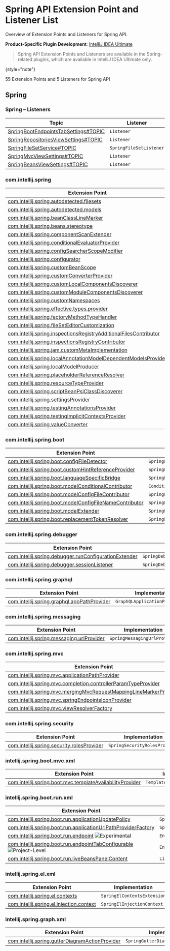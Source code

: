 <!-- Copyright 2000-2024 JetBrains s.r.o. and contributors. Use of this source code is governed by the Apache 2.0 license. -->

<!-- EP List Directory: /plugins/spring/ -->

# Spring API Extension Point and Listener List
<primary-label ref="IntelliJIDEA_Ultimate"/>

<link-summary>Overview of Extension Points and Listeners for Spring API.</link-summary>

<tldr>

**Product-Specific Plugin Development**: [IntelliJ IDEA Ultimate](idea_ultimate.md)

</tldr>

> Spring API Extension Points and Listeners are available in the Spring-related plugins,
> which are available in IntelliJ IDEA Ultimate only.
>
{style="note"}

55 Extension Points and 5 Listeners for Spring API

<include from="snippets.topic" element-id="ep_list_legend"/>

## Spring

### Spring – Listeners

| Topic | Listener |
|-------|----------|
| [SpringBootEndpointsTabSettings#TOPIC](https://jb.gg/ipe/listeners?topics=com.intellij.spring.boot.run.lifecycle.tabs.SpringBootEndpointsTabSettings.Listener)  | `Listener` |
| [SpringRepositoriesViewSettings#TOPIC](https://jb.gg/ipe/listeners?topics=com.intellij.spring.data.commons.view.SpringRepositoriesViewSettings.Listener)  | `Listener` |
| [SpringFileSetService#TOPIC](https://jb.gg/ipe/listeners?topics=com.intellij.spring.facet.SpringFileSetService.SpringFileSetListener)  | `SpringFileSetListener` |
| [SpringMvcViewSettings#TOPIC](https://jb.gg/ipe/listeners?topics=com.intellij.spring.mvc.toolwindow.SpringMvcViewSettings.Listener)  | `Listener` |
| [SpringBeansViewSettings#TOPIC](https://jb.gg/ipe/listeners?topics=com.intellij.spring.toolWindow.SpringBeansViewSettings.Listener)  | `Listener` |


### com.intellij.spring

| Extension Point | Implementation |
|-----------------|----------------|
| [com.intellij.spring.autodetected.filesets](https://jb.gg/ipe?extensions=com.intellij.spring.autodetected.filesets) | `SpringAutodetectedFilesetsSearcher` |
| [com.intellij.spring.autodetected.models](https://jb.gg/ipe?extensions=com.intellij.spring.autodetected.models) | `SpringAutodetectedModelsSearcher` |
| [com.intellij.spring.beanClassLineMarker](https://jb.gg/ipe?extensions=com.intellij.spring.beanClassLineMarker) | `BeanClassLineMarker` |
| [com.intellij.spring.beans.stereotype](https://jb.gg/ipe?extensions=com.intellij.spring.beans.stereotype) | `SpringBeanStereotype` |
| [com.intellij.spring.componentScanExtender](https://jb.gg/ipe?extensions=com.intellij.spring.componentScanExtender) | `ComponentScanExtender` |
| [com.intellij.spring.conditionalEvaluatorProvider](https://jb.gg/ipe?extensions=com.intellij.spring.conditionalEvaluatorProvider) | `ConditionalEvaluatorProvider` |
| [com.intellij.spring.configSearcherScopeModifier](https://jb.gg/ipe?extensions=com.intellij.spring.configSearcherScopeModifier) | `ConfigSearcherScopeModifier` |
| [com.intellij.spring.configurator](https://jb.gg/ipe?extensions=com.intellij.spring.configurator) | `SpringConfigurator` |
| [com.intellij.spring.customBeanScope](https://jb.gg/ipe?extensions=com.intellij.spring.customBeanScope) | `SpringCustomBeanScope` |
| [com.intellij.spring.customConverterProvider](https://jb.gg/ipe?extensions=com.intellij.spring.customConverterProvider) | `Provider` |
| [com.intellij.spring.customLocalComponentsDiscoverer](https://jb.gg/ipe?extensions=com.intellij.spring.customLocalComponentsDiscoverer) | `CustomLocalComponentsDiscoverer` |
| [com.intellij.spring.customModuleComponentsDiscoverer](https://jb.gg/ipe?extensions=com.intellij.spring.customModuleComponentsDiscoverer) | `CustomModuleComponentsDiscoverer` |
| [com.intellij.spring.customNamespaces](https://jb.gg/ipe?extensions=com.intellij.spring.customNamespaces) | `SpringCustomNamespaces` |
| [com.intellij.spring.effective.types.provider](https://jb.gg/ipe?extensions=com.intellij.spring.effective.types.provider) | `SpringBeanEffectiveTypeProvider` |
| [com.intellij.spring.factoryMethodTypeHandler](https://jb.gg/ipe?extensions=com.intellij.spring.factoryMethodTypeHandler) | `CustomFactoryMethodTypeHandler` |
| [com.intellij.spring.fileSetEditorCustomization](https://jb.gg/ipe?extensions=com.intellij.spring.fileSetEditorCustomization) | `SpringFileSetEditorCustomization` |
| [com.intellij.spring.inspectionsRegistryAdditionalFilesContributor](https://jb.gg/ipe?extensions=com.intellij.spring.inspectionsRegistryAdditionalFilesContributor) | `AdditionalFilesContributor` |
| [com.intellij.spring.inspectionsRegistryContributor](https://jb.gg/ipe?extensions=com.intellij.spring.inspectionsRegistryContributor) | `Contributor` |
| [com.intellij.spring.jam.customMetaImplementation](https://jb.gg/ipe?extensions=com.intellij.spring.jam.customMetaImplementation) | `n/a` |
| [com.intellij.spring.localAnnotationModelDependentModelsProvider](https://jb.gg/ipe?extensions=com.intellij.spring.localAnnotationModelDependentModelsProvider) | `LocalAnnotationModelDependentModelsProvider` |
| [com.intellij.spring.localModelProducer](https://jb.gg/ipe?extensions=com.intellij.spring.localModelProducer) | `SpringLocalModelProducer` |
| [com.intellij.spring.placeholderReferenceResolver](https://jb.gg/ipe?extensions=com.intellij.spring.placeholderReferenceResolver) | `SpringPlaceholderReferenceResolver` |
| [com.intellij.spring.resourceTypeProvider](https://jb.gg/ipe?extensions=com.intellij.spring.resourceTypeProvider) | `SpringResourceTypeProvider` |
| [com.intellij.spring.scriptBeanPsiClassDiscoverer](https://jb.gg/ipe?extensions=com.intellij.spring.scriptBeanPsiClassDiscoverer) | `ScriptBeanPsiClassDiscoverer` |
| [com.intellij.spring.settingsProvider](https://jb.gg/ipe?extensions=com.intellij.spring.settingsProvider) | `SpringSettingsProvider` |
| [com.intellij.spring.testingAnnotationsProvider](https://jb.gg/ipe?extensions=com.intellij.spring.testingAnnotationsProvider) | `SpringTestingAnnotationsProvider` |
| [com.intellij.spring.testingImplicitContextsProvider](https://jb.gg/ipe?extensions=com.intellij.spring.testingImplicitContextsProvider) | `SpringTestingImplicitContextsProvider` |
| [com.intellij.spring.valueConverter](https://jb.gg/ipe?extensions=com.intellij.spring.valueConverter) | `SpringValueConvertersProvider` |

### com.intellij.spring.boot

| Extension Point | Implementation |
|-----------------|----------------|
| [com.intellij.spring.boot.configFileDetector](https://jb.gg/ipe?extensions=com.intellij.spring.boot.configFileDetector) | `SpringBootConfigFileDetector` |
| [com.intellij.spring.boot.customHintReferenceProvider](https://jb.gg/ipe?extensions=com.intellij.spring.boot.customHintReferenceProvider) | `SpringBootCustomHintReferenceProvider` |
| [com.intellij.spring.boot.languageSpecificBridge](https://jb.gg/ipe?extensions=com.intellij.spring.boot.languageSpecificBridge) | `SpringBootLanguageSpecificBridge` |
| [com.intellij.spring.boot.modelConditionalContributor](https://jb.gg/ipe?extensions=com.intellij.spring.boot.modelConditionalContributor) | `ConditionalContributor` |
| [com.intellij.spring.boot.modelConfigFileContributor](https://jb.gg/ipe?extensions=com.intellij.spring.boot.modelConfigFileContributor) | `SpringBootModelConfigFileContributor` |
| [com.intellij.spring.boot.modelConfigFileNameContributor](https://jb.gg/ipe?extensions=com.intellij.spring.boot.modelConfigFileNameContributor) | `SpringBootModelConfigFileNameContributor` |
| [com.intellij.spring.boot.modelExtender](https://jb.gg/ipe?extensions=com.intellij.spring.boot.modelExtender) | `SpringBootModelExtender` |
| [com.intellij.spring.boot.replacementTokenResolver](https://jb.gg/ipe?extensions=com.intellij.spring.boot.replacementTokenResolver) | `SpringBootReplacementTokenResolver` |

### com.intellij.spring.debugger

| Extension Point | Implementation |
|-----------------|----------------|
| [com.intellij.spring.debugger.runConfigurationExtender](https://jb.gg/ipe?extensions=com.intellij.spring.debugger.runConfigurationExtender) | `SpringDebuggerRunConfigurationExtender` |
| [com.intellij.spring.debugger.sessionListener](https://jb.gg/ipe?extensions=com.intellij.spring.debugger.sessionListener) | `SpringDebuggerSessionListener` |

### com.intellij.spring.graphql

| Extension Point | Implementation |
|-----------------|----------------|
| [com.intellij.spring.graphql.appPathProvider](https://jb.gg/ipe?extensions=com.intellij.spring.graphql.appPathProvider) | `GraphQLApplicationPathProvider` |

### com.intellij.spring.messaging

| Extension Point | Implementation |
|-----------------|----------------|
| [com.intellij.spring.messaging.urlProvider](https://jb.gg/ipe?extensions=com.intellij.spring.messaging.urlProvider) | `SpringMessagingUrlProvider` |

### com.intellij.spring.mvc

| Extension Point | Implementation |
|-----------------|----------------|
| [com.intellij.spring.mvc.applicationPathProvider](https://jb.gg/ipe?extensions=com.intellij.spring.mvc.applicationPathProvider) | `SpringApplicationPathProvider` |
| [com.intellij.spring.mvc.completion.controllerParamTypeProvider](https://jb.gg/ipe?extensions=com.intellij.spring.mvc.completion.controllerParamTypeProvider) | `ControllerParameterProvider` |
| [com.intellij.spring.mvc.mergingMvcRequestMappingLineMarkerProvider](https://jb.gg/ipe?extensions=com.intellij.spring.mvc.mergingMvcRequestMappingLineMarkerProvider) | `SpringMergingMvcRequestMappingLineMarkerProvider` |
| [com.intellij.spring.mvc.springEndpointsIconProvider](https://jb.gg/ipe?extensions=com.intellij.spring.mvc.springEndpointsIconProvider) | `SpringEndpointsIconProvider` |
| [com.intellij.spring.mvc.viewResolverFactory](https://jb.gg/ipe?extensions=com.intellij.spring.mvc.viewResolverFactory) | `ViewResolverFactory` |

### com.intellij.spring.security

| Extension Point | Implementation |
|-----------------|----------------|
| [com.intellij.spring.security.rolesProvider](https://jb.gg/ipe?extensions=com.intellij.spring.security.rolesProvider) | `SpringSecurityRolesProvider` |

### intellij.spring.boot.mvc.xml

| Extension Point | Implementation |
|-----------------|----------------|
| [com.intellij.spring.boot.mvc.templateAvailabilityProvider](https://jb.gg/ipe?extensions=com.intellij.spring.boot.mvc.templateAvailabilityProvider) | `TemplateAvailabilityProvider` |

### intellij.spring.boot.run.xml

| Extension Point | Implementation |
|-----------------|----------------|
| [com.intellij.spring.boot.run.applicationUpdatePolicy](https://jb.gg/ipe?extensions=com.intellij.spring.boot.run.applicationUpdatePolicy) | `SpringBootApplicationUpdatePolicy` |
| [com.intellij.spring.boot.run.applicationUrlPathProviderFactory](https://jb.gg/ipe?extensions=com.intellij.spring.boot.run.applicationUrlPathProviderFactory) | `SpringBootApplicationUrlPathProviderFactory` |
| [com.intellij.spring.boot.run.endpoint](https://jb.gg/ipe?extensions=com.intellij.spring.boot.run.endpoint) ![Experimental][experimental] | `Endpoint` |
| [com.intellij.spring.boot.run.endpointTabConfigurable](https://jb.gg/ipe?extensions=com.intellij.spring.boot.run.endpointTabConfigurable) ![Project-Level][project-level] | `EndpointTabConfigurable` |
| [com.intellij.spring.boot.run.liveBeansPanelContent](https://jb.gg/ipe?extensions=com.intellij.spring.boot.run.liveBeansPanelContent) | `LiveBeansPanelContent` |

### intellij.spring.el.xml

| Extension Point | Implementation |
|-----------------|----------------|
| [com.intellij.spring.el.contexts](https://jb.gg/ipe?extensions=com.intellij.spring.el.contexts) | `SpringElContextsExtension` |
| [com.intellij.spring.el.injection.context](https://jb.gg/ipe?extensions=com.intellij.spring.el.injection.context) | `SpringElInjectionContext` |

### intellij.spring.graph.xml

| Extension Point | Implementation |
|-----------------|----------------|
| [com.intellij.spring.gutterDiagramActionProvider](https://jb.gg/ipe?extensions=com.intellij.spring.gutterDiagramActionProvider) | `SpringGutterDiagramActionProvider` |

[deprecated]: https://img.shields.io/badge/-Deprecated-lightgrey?style=flat-square
[removal]: https://img.shields.io/badge/-Removal-red?style=flat-square
[obsolete]: https://img.shields.io/badge/-Obsolete-grey?style=flat-square
[experimental]: https://img.shields.io/badge/-Experimental-violet?style=flat-square
[internal]: https://img.shields.io/badge/-Internal-darkred?style=flat-square
[project-level]: https://img.shields.io/badge/-Project--Level-blue?style=flat-square
[non-dynamic]: https://img.shields.io/badge/-Non--Dynamic-orange?style=flat-square
[dumb-aware]: https://img.shields.io/badge/-DumbAware-darkgreen?style=flat-square
